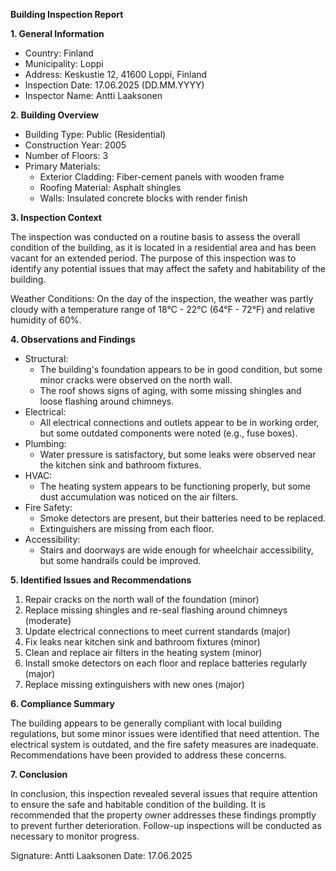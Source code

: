 **Building Inspection Report**

**1. General Information**

* Country: Finland
* Municipality: Loppi
* Address: Keskustie 12, 41600 Loppi, Finland
* Inspection Date: 17.06.2025 (DD.MM.YYYY)
* Inspector Name: Antti Laaksonen

**2. Building Overview**

* Building Type: Public (Residential)
* Construction Year: 2005
* Number of Floors: 3
* Primary Materials:
	+ Exterior Cladding: Fiber-cement panels with wooden frame
	+ Roofing Material: Asphalt shingles
	+ Walls: Insulated concrete blocks with render finish

**3. Inspection Context**

The inspection was conducted on a routine basis to assess the overall condition of the building, as it is located in a residential area and has been vacant for an extended period. The purpose of this inspection was to identify any potential issues that may affect the safety and habitability of the building.

Weather Conditions: On the day of the inspection, the weather was partly cloudy with a temperature range of 18°C - 22°C (64°F - 72°F) and relative humidity of 60%.

**4. Observations and Findings**

* Structural:
	+ The building's foundation appears to be in good condition, but some minor cracks were observed on the north wall.
	+ The roof shows signs of aging, with some missing shingles and loose flashing around chimneys.
* Electrical:
	+ All electrical connections and outlets appear to be in working order, but some outdated components were noted (e.g., fuse boxes).
* Plumbing:
	+ Water pressure is satisfactory, but some leaks were observed near the kitchen sink and bathroom fixtures.
* HVAC:
	+ The heating system appears to be functioning properly, but some dust accumulation was noticed on the air filters.
* Fire Safety:
	+ Smoke detectors are present, but their batteries need to be replaced.
	+ Extinguishers are missing from each floor.
* Accessibility:
	+ Stairs and doorways are wide enough for wheelchair accessibility, but some handrails could be improved.

**5. Identified Issues and Recommendations**

1. Repair cracks on the north wall of the foundation (minor)
2. Replace missing shingles and re-seal flashing around chimneys (moderate)
3. Update electrical connections to meet current standards (major)
4. Fix leaks near kitchen sink and bathroom fixtures (minor)
5. Clean and replace air filters in the heating system (minor)
6. Install smoke detectors on each floor and replace batteries regularly (major)
7. Replace missing extinguishers with new ones (major)

**6. Compliance Summary**

The building appears to be generally compliant with local building regulations, but some minor issues were identified that need attention. The electrical system is outdated, and the fire safety measures are inadequate. Recommendations have been provided to address these concerns.

**7. Conclusion**

In conclusion, this inspection revealed several issues that require attention to ensure the safe and habitable condition of the building. It is recommended that the property owner addresses these findings promptly to prevent further deterioration. Follow-up inspections will be conducted as necessary to monitor progress.

Signature: Antti Laaksonen
Date: 17.06.2025